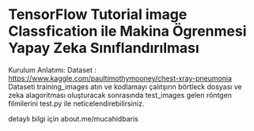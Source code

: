 # TensorFlow Tutorial image Classfication ile Makina Ögrenmesi Yapay Zeka Sınıflandırılması

Kurulum Anlatımı:
Dataset : https://www.kaggle.com/paultimothymooney/chest-xray-pneumonia
Dataseti training_images atın ve kodlamayı çalıtşırın börtleck dosyası ve zeka alagoritması oluşturacak sonrasında test_images gelen röntgen filmilerini test.py ile neticelendirebilirsiniz.

detaylı bilgi için
about.me/mucahidbaris